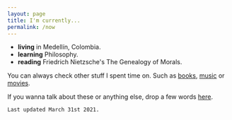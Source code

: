 ```yaml
---
layout: page
title: I'm currently...
permalink: /now
---
```

* **living** in Medellín, Colombia.
* **learning** Philosophy.
* **reading** Friedrich Nietzsche's The Genealogy of Morals.

You can always check other stuff I spent time on. Such as [books](/books), [music](/music) or [movies](/movies).

If you wanna talk about these or anything else, drop a few words [here](/contact).

`Last updated March 31st 2021.`